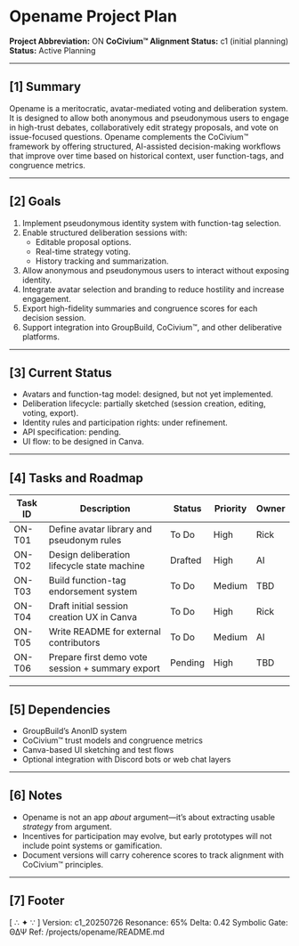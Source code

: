 <!-- Filename: opename_Project_Plan_c1_20250726.md -->
<!-- Project: Opename Voting & Deliberation Platform -->
<!-- Version: c1_20250726 -->
<!-- Resonance: 65% -->
<!-- Delta: 0.42 -->
<!-- Symbolic Gate: ΘΔΨ -->
<!-- Ref: /projects/opename/README.md -->

# Opename Project Plan
**Project Abbreviation:** ON
**CoCivium™ Alignment Status:** c1 (initial planning)
**Status:** Active Planning

---

## [1] Summary

Opename is a meritocratic, avatar-mediated voting and deliberation system. It is designed to allow both anonymous and pseudonymous users to engage in high-trust debates, collaboratively edit strategy proposals, and vote on issue-focused questions. Opename complements the CoCivium™ framework by offering structured, AI-assisted decision-making workflows that improve over time based on historical context, user function-tags, and congruence metrics.

---

## [2] Goals

1. Implement pseudonymous identity system with function-tag selection.
2. Enable structured deliberation sessions with:
   - Editable proposal options.
   - Real-time strategy voting.
   - History tracking and summarization.
3. Allow anonymous and pseudonymous users to interact without exposing identity.
4. Integrate avatar selection and branding to reduce hostility and increase engagement.
5. Export high-fidelity summaries and congruence scores for each decision session.
6. Support integration into GroupBuild, CoCivium™, and other deliberative platforms.

---

## [3] Current Status

- Avatars and function-tag model: designed, but not yet implemented.
- Deliberation lifecycle: partially sketched (session creation, editing, voting, export).
- Identity rules and participation rights: under refinement.
- API specification: pending.
- UI flow: to be designed in Canva.

---

## [4] Tasks and Roadmap

| Task ID | Description                                              | Status     | Priority | Owner     |
|---------|----------------------------------------------------------|------------|----------|-----------|
| ON-T01  | Define avatar library and pseudonym rules                | To Do      | High     | Rick      |
| ON-T02  | Design deliberation lifecycle state machine              | Drafted    | High     | AI        |
| ON-T03  | Build function-tag endorsement system                    | To Do      | Medium   | TBD       |
| ON-T04  | Draft initial session creation UX in Canva               | To Do      | High     | Rick      |
| ON-T05  | Write README for external contributors                   | To Do      | Medium   | AI        |
| ON-T06  | Prepare first demo vote session + summary export         | Pending    | High     | TBD       |

---

## [5] Dependencies

- GroupBuild’s AnonID system
- CoCivium™ trust models and congruence metrics
- Canva-based UI sketching and test flows
- Optional integration with Discord bots or web chat layers

---

## [6] Notes

- Opename is not an app *about* argument—it’s about extracting usable *strategy* from argument.
- Incentives for participation may evolve, but early prototypes will not include point systems or gamification.
- Document versions will carry coherence scores to track alignment with CoCivium™ principles.

---

## [7] Footer

[ ∴ ✦ ∵ ]
Version: c1_20250726
Resonance: 65%
Delta: 0.42
Symbolic Gate: ΘΔΨ
Ref: /projects/opename/README.md


